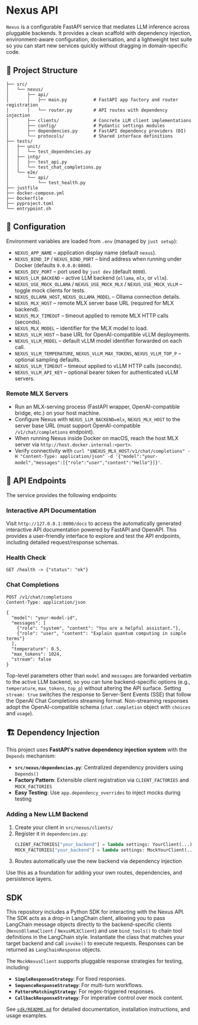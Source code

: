 # Nexus API

`Nexus` is a configurable FastAPI service that mediates LLM inference across pluggable backends. It provides a clean scaffold with dependency injection, environment-aware configuration, dockerisation, and a lightweight test suite so you can start new services quickly without dragging in domain-specific code.

## 🧱 Project Structure

```
├── src/
│   └── nexus/
│       ├── api/
│       │   ├── main.py          # FastAPI app factory and router registration
│       │   └── router.py        # API routes with dependency injection
│       ├── clients/             # Concrete LLM client implementations
│       ├── config/              # Pydantic settings modules
│       ├── dependencies.py      # FastAPI dependency providers (DI)
│       └── protocols/           # Shared interface definitions
├── tests/
│   ├── unit/
│   │   └── test_dependencies.py
│   ├── intg/
│   │   ├── test_api.py
│   │   └── test_chat_completions.py
│   └── e2e/
│       └── api/
│           └── test_health.py
├── justfile
├── docker-compose.yml
├── Dockerfile
├── pyproject.toml
└── entrypoint.sh
```

## 🔧 Configuration

Environment variables are loaded from `.env` (managed by `just setup`):

  * `NEXUS_APP_NAME` – application display name (default `nexus`).
  * `NEXUS_BIND_IP` / `NEXUS_BIND_PORT` – bind address when running under Docker (defaults `0.0.0.0:8000`).
  * `NEXUS_DEV_PORT` – port used by `just dev` (default `8000`).
  * `NEXUS_LLM_BACKEND` – active LLM backend (`ollama`, `mlx`, or `vllm`).
  * `NEXUS_USE_MOCK_OLLAMA` / `NEXUS_USE_MOCK_MLX` / `NEXUS_USE_MOCK_VLLM` – toggle mock clients for tests.
  * `NEXUS_OLLAMA_HOST`, `NEXUS_OLLAMA_MODEL` – Ollama connection details.
  * `NEXUS_MLX_HOST` – remote MLX server base URL (required for MLX backend).
  * `NEXUS_MLX_TIMEOUT` – timeout applied to remote MLX HTTP calls (seconds).
  * `NEXUS_MLX_MODEL` – identifier for the MLX model to load.
  * `NEXUS_VLLM_HOST` – base URL for OpenAI-compatible vLLM deployments.
  * `NEXUS_VLLM_MODEL` – default vLLM model identifier forwarded on each call.
  * `NEXUS_VLLM_TEMPERATURE`, `NEXUS_VLLM_MAX_TOKENS`, `NEXUS_VLLM_TOP_P` – optional sampling defaults.
  * `NEXUS_VLLM_TIMEOUT` – timeout applied to vLLM HTTP calls (seconds).
  * `NEXUS_VLLM_API_KEY` – optional bearer token for authenticated vLLM servers.

### Remote MLX Servers

  * Run an MLX-serving process (FastAPI wrapper, OpenAI-compatible bridge, etc.) on your host machine.
  * Configure Nexus with `NEXUS_LLM_BACKEND=mlx`, `NEXUS_MLX_HOST` to the server base URL (must support OpenAI-compatible `/v1/chat/completions` endpoint).
  * When running Nexus inside Docker on macOS, reach the host MLX server via `http://host.docker.internal:<port>`.
  * Verify connectivity with `curl "$NEXUS_MLX_HOST/v1/chat/completions" -H "Content-Type: application/json" -d '{"model":"your-model","messages":[{"role":"user","content":"Hello"}]}'`.

## 🔌 API Endpoints

The service provides the following endpoints:

### Interactive API Documentation

Visit `http://127.0.0.1:8000/docs` to access the automatically generated interactive API documentation powered by FastAPI and OpenAPI. This provides a user-friendly interface to explore and test the API endpoints, including detailed request/response schemas.

### Health Check

```http
GET /health -> {"status": "ok"}
```

### Chat Completions

```http
POST /v1/chat/completions
Content-Type: application/json

{
  "model": "your-model-id",
  "messages": [
    {"role": "system", "content": "You are a helpful assistant."},
    {"role": "user", "content": "Explain quantum computing in simple terms"}
  ],
  "temperature": 0.5,
  "max_tokens": 1024,
  "stream": false
}
```

Top-level parameters other than `model` and `messages` are forwarded verbatim to the active LLM backend, so you can tune
backend-specific options (e.g., `temperature`, `max_tokens`, `top_p`) without altering the API surface. Setting `stream: true`
switches the response to Server-Sent Events (SSE) that follow the OpenAI Chat Completions streaming format. Non-streaming
responses adopt the OpenAI-compatible schema (`chat.completion` object with `choices` and `usage`).

## 🏗️ Dependency Injection

This project uses **FastAPI's native dependency injection system** with the `Depends` mechanism:

  * **`src/nexus/dependencies.py`**: Centralized dependency providers using `Depends()`
  * **Factory Pattern**: Extensible client registration via `CLIENT_FACTORIES` and `MOCK_FACTORIES`
  * **Easy Testing**: Use `app.dependency_overrides` to inject mocks during testing

### Adding a New LLM Backend

1.  Create your client in `src/nexus/clients/`
2.  Register it in `dependencies.py`:
    ```python
    CLIENT_FACTORIES["your_backend"] = lambda settings: YourClient(...)
    MOCK_FACTORIES["your_backend"] = lambda settings: MockYourClient(...)
    ```
3.  Routes automatically use the new backend via dependency injection

Use this as a foundation for adding your own routes, dependencies, and persistence layers.

## SDK

This repository includes a Python SDK for interacting with the Nexus API. The SDK acts as a drop-in LangChain client, allowing you to pass LangChain message objects directly to the backend-specific clients (`NexusOllamaClient` / `NexusMLXClient`) and use `bind_tools()` to chain tool definitions in the LangChain style. Instantiate the class that matches your target backend and call `invoke()` to execute requests. Responses can be returned as `LangChainResponse` objects.

The `MockNexusClient` supports pluggable response strategies for testing, including:

  * **`SimpleResponseStrategy`**: For fixed responses.
  * **`SequenceResponseStrategy`**: For multi-turn workflows.
  * **`PatternMatchingStrategy`**: For regex-triggered responses.
  * **`CallbackResponseStrategy`**: For imperative control over mock content.

See [`sdk/README.md`](sdk/README.md) for detailed documentation, installation instructions, and usage examples.